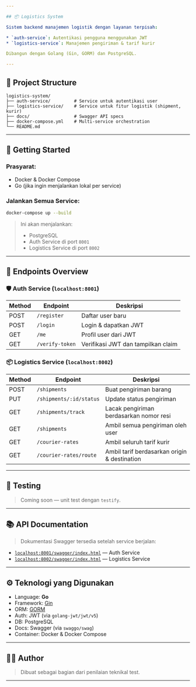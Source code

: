```yaml
---

## 📦 Logistics System

Sistem backend manajemen logistik dengan layanan terpisah:

* `auth-service`: Autentikasi pengguna menggunakan JWT
* `logistics-service`: Manajemen pengiriman & tarif kurir

Dibangun dengan Golang (Gin, GORM) dan PostgreSQL.

---
```


## 🧱 Project Structure

```
logistics-system/
├── auth-service/         # Service untuk autentikasi user
├── logistics-service/    # Service untuk fitur logistik (shipment, kurir)
├── docs/                 # Swagger API specs
├── docker-compose.yml    # Multi-service orchestration
└── README.md
```

---

## 🚀 Getting Started

### Prasyarat:

* Docker & Docker Compose
* Go (jika ingin menjalankan lokal per service)

### Jalankan Semua Service:

```bash
docker-compose up --build
```

> Ini akan menjalankan:
>
> * PostgreSQL
> * Auth Service di port `8001`
> * Logistics Service di port `8002`

---

## 📌 Endpoints Overview

### 🛡️ Auth Service (`localhost:8001`)

| Method | Endpoint        | Deskripsi                          |
| ------ | --------------- | ---------------------------------- |
| POST   | `/register`     | Daftar user baru                   |
| POST   | `/login`        | Login & dapatkan JWT               |
| GET    | `/me`           | Profil user dari JWT               |
| GET    | `/verify-token` | Verifikasi JWT dan tampilkan claim |

### 📦 Logistics Service (`localhost:8002`)

| Method | Endpoint                | Deskripsi                                    |
| ------ | ----------------------- | -------------------------------------------- |
| POST   | `/shipments`            | Buat pengiriman barang                       |
| PUT    | `/shipments/:id/status` | Update status pengiriman                     |
| GET    | `/shipments/track`      | Lacak pengiriman berdasarkan nomor resi      |
| GET    | `/shipments`            | Ambil semua pengiriman oleh user             |
| GET    | `/courier-rates`        | Ambil seluruh tarif kurir                    |
| GET    | `/courier-rates/route`  | Ambil tarif berdasarkan origin & destination |

---

## 🧪 Testing

> Coming soon — unit test dengan `testify`.

---

## 📚 API Documentation

> Dokumentasi Swagger tersedia setelah service berjalan:

* [`localhost:8001/swagger/index.html`](http://localhost:8001/swagger/index.html) — Auth Service
* [`localhost:8002/swagger/index.html`](http://localhost:8002/swagger/index.html) — Logistics Service

---

## ⚙️ Teknologi yang Digunakan

* Language: **Go**
* Framework: [Gin](https://github.com/gin-gonic/gin)
* ORM: [GORM](https://gorm.io)
* Auth: JWT (via `golang-jwt/jwt/v5`)
* DB: PostgreSQL
* Docs: Swagger (via `swaggo/swag`)
* Container: Docker & Docker Compose

---

## 👨‍💻 Author

> Dibuat sebagai bagian dari penilaian teknikal test.

---
